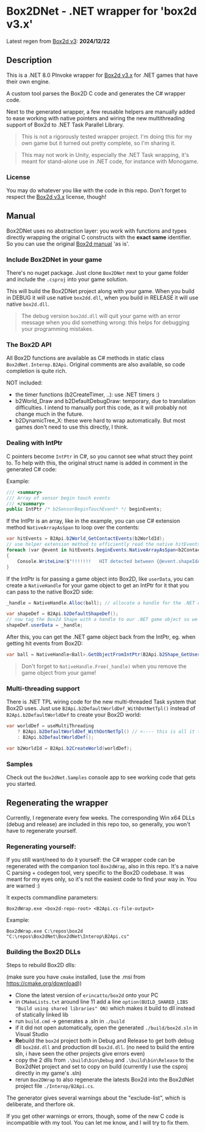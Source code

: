 # Box2DNet - .NET wrapper for 'box2d v3.x'

Latest regen from [Box2d v3](https://github.com/erincatto/box2d): **2024/12/22**

## Description

This is a .NET 8.0 PInvoke wrapper for [Box2d v3.x](https://github.com/erincatto/box2d) for .NET games that have their own engine. 

A custom tool parses the Box2D C code and generates the C# wrapper code.

Next to the generated wrapper, a few reusable helpers are manually added to ease working with native pointers and wiring the new multithreading support of Box2d to .NET Task Parallel Library.

> This is not a rigorously tested wrapper project. I'm doing this for my own game but it turned out pretty complete, so I'm sharing it.

> This may not work in Unity, especially the .NET Task wrapping, it's meant for stand-alone use in .NET code, for instance with Monogame.

### License

You may do whatever you like with the code in this repo. Don't forget to respect the [Box2d v3.x](https://github.com/erincatto/box2d) license, though!

## Manual

Box2DNet uses no abstraction layer: you work with functions and types directly wrapping the original C constructs with the **exact same** identifier. So you can use the original [Box2d manual](https://box2d.org/documentation/) 'as is'.

### Include Box2DNet in your game

There's no nuget package. Just clone ```Box2DNet``` next to your game folder and include the ```.csproj``` into your game solution.

This will build the Box2DNet project along with your game. When you build in DEBUG it will use native ```box2dd.dll```, when you build in RELEASE it will use native ```box2d.dll```.

> The debug version ```box2dd.dll``` will quit your game with an error message when you did something wrong: this helps for debugging your programming mistakes.

### The Box2D API

All Box2D functions are available as C# methods in static class ```Box2dNet.Interop.B2Api```. Original comments are also available, so code completion is quite rich.

NOT included:

* the timer functions (b2CreateTimer, ..): use .NET timers :)
* b2World_Draw and b2DefaultDebugDraw: temporary, due to translation difficulties. I intend to manually port this code, as it will probably not change much in the future.
* b2DynamicTree_X: these were hard to wrap automatically. But most games don't need to use this directly, I think.

### Dealing with IntPtr

C pointers become ```IntPtr``` in C#, so you cannot see what struct they point to. To help with this, the original struct name is added in comment in the generated C# code:

Example:

``` C#
/// <summary>
/// Array of sensor begin touch events
/// </summary>
public IntPtr /* b2SensorBeginTouchEvent* */ beginEvents;
```

If the IntPtr is an array, like in the example, you can use C# extension method ```NativeArrayAsSpan``` to loop over the contents:

``` C#
var hitEvents = B2Api.b2World_GetContactEvents(b2WorldId);
// use helper extension method to efficiently read the native hitEvents array with little code:
foreach (var @event in hitEvents.beginEvents.NativeArrayAsSpan<b2ContactBeginTouchEvent>(hitEvents.beginCount))
{
    Console.WriteLine($"!!!!!!!   HIT detected between {@event.shapeIdA} and {@event.shapeIdB}");
}
```

If the IntPtr is for passing a game object into Box2D, like ```userData```, you can create a ```NativeHandle``` for your game object to get an IntPtr for it that you can pass to the native Box2D side:

``` C#
_handle = NativeHandle.Alloc(ball); // allocate a handle for the .NET object and return it as IntPtr.

var shapeDef = B2Api.b2DefaultShapeDef();
// now tag the Box2d Shape with a handle to our .NET game object so we can always find the .NET game object back:
shapeDef.userData = _handle;
```

After this, you can get the .NET game object back from the IntPtr, eg. when getting hit events from Box2D:

``` C#
var ball = NativeHandle<Ball>.GetObjectFromIntPtr(B2Api.b2Shape_GetUserData(@event.shapeIdA));
```

> Don't forget to ```NativeHandle.Free(_handle)``` when you remove the game object from your game!

### Multi-threading support

There is .NET TPL wiring code for the new multi-threaded Task system that Box2D uses. Just use ```B2Api.b2DefaultWorldDef_WithDotNetTpl()``` instead of ```B2Api.b2DefaultWorldDef``` to create your Box2D world:

``` C#
var worldDef = useMultiThreading
    ? B2Api.b2DefaultWorldDef_WithDotNetTpl() // <---- this is all it takes for default multi threading
    : B2Api.b2DefaultWorldDef();

var b2WorldId = B2Api.b2CreateWorld(worldDef);
```

### Samples

Check out the ```Box2dNet.Samples``` console app to see working code that gets you started.

## Regenerating the wrapper

Currently, I regenerate every few weeks. The corresponding Win x64 DLLs (debug and release) are included in this repo too, so generally, you won't have to regenerate yourself. 

### Regenerating yourself:

If you still want/need to do it yourself: the C# wrapper code can be regenerated with the companion tool ```Box2dWrap```, also in this repo. 
It's a naive C parsing + codegen tool, very specific to the Box2D codebase. It was meant for my eyes only, so it's not the easiest code to find your way in. You are warned :)

It expects commandline parameters: 

```Box2dWrap.exe <box2d-repo-root> <B2Api.cs-file-output>``` 

Example:

```Box2dWrap.exe C:\repos\box2d "C:\repos\Box2dNet\Box2dNet\Interop\B2Api.cs"```

### Building the Box2D DLLs

Steps to rebuild Box2D dlls:

(make sure you have `cmake` installed, (use the .msi from https://cmake.org/download))

* Clone the latest version of ```erincatto/box2d``` onto your PC
* in ```CMakeLists.txt``` around line 11 add a line ```option(BUILD_SHARED_LIBS "Build using shared libraries" ON)``` which makes it build to dll instead of statically linked lib
* run ```build.cmd``` -> generates a .sln in ```./build```
* if it did not open automatically, open the generated ```./build/box2d.sln``` in Visual Studio
* **Re**build the ```box2d``` project both in Debug and Release to get both debug dll ```box2dd.dll``` and production dll ```box2d.dll```. (no need to build the entire sln, i have seen the other projects give errors even)
* copy the 2 dlls from ```.\build\bin\Debug``` and ```.\build\bin\Release``` to the Box2dNet project and set to copy on build (currently I use the csproj directly in my game's .sln)
* rerun ```Box2DWrap``` to also regenerate the latests Box2d into the Box2dNet project file ```./Interop/B2Api.cs```.

The generator gives several warnings about the "exclude-list", which is deliberate, and therfore ok.

If you get other warnings or errors, though, some of the new C code is incompatible with my tool. You can let me know, and I will try to fix them.

